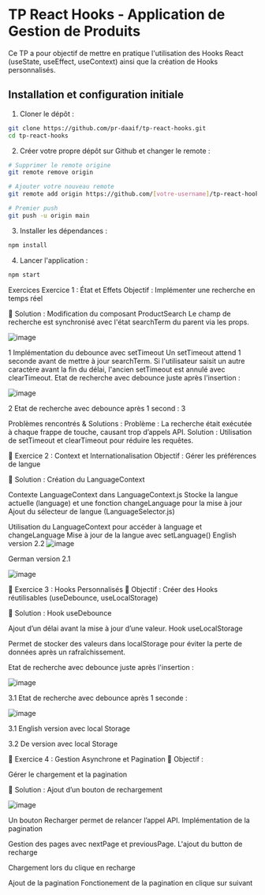 # TP React Hooks - Application de Gestion de Produits

Ce TP a pour objectif de mettre en pratique l'utilisation des Hooks React (useState, useEffect, useContext) ainsi que la création de Hooks personnalisés.

## Installation et configuration initiale

1. Cloner le dépôt :
```bash
git clone https://github.com/pr-daaif/tp-react-hooks.git
cd tp-react-hooks
```

2. Créer votre propre dépôt sur Github et changer le remote :
```bash
# Supprimer le remote origine
git remote remove origin

# Ajouter votre nouveau remote
git remote add origin https://github.com/[votre-username]/tp-react-hooks.git

# Premier push
git push -u origin main
```

3. Installer les dépendances :
```bash
npm install
```

4. Lancer l'application :
```bash
npm start
```

Exercices
Exercice 1 : État et Effets
Objectif :
Implémenter une recherche en temps réel

🔹 Solution :
Modification du composant ProductSearch
Le champ de recherche est synchronisé avec l'état searchTerm du parent via les props.

![image](https://github.com/user-attachments/assets/d46013cf-6ea9-4472-8b96-cce8496c85d8)

1
Implémentation du debounce avec setTimeout
Un setTimeout attend 1 seconde avant de mettre à jour searchTerm.
Si l'utilisateur saisit un autre caractère avant la fin du délai, l'ancien setTimeout est annulé avec clearTimeout.
Etat de recherche avec debounce juste après l'insertion :

![image](https://github.com/user-attachments/assets/ab1d0de9-3a9b-4ea1-806c-dc19ba9c4329)



2 Etat de recherche avec debounce après 1 second : 3

Problèmes rencontrés & Solutions :
Problème : La recherche était exécutée à chaque frappe de touche, causant trop d’appels API.
Solution : Utilisation de setTimeout et clearTimeout pour réduire les requêtes.

🿳️ Exercice 2 : Context et Internationalisation
Objectif :
Gérer les préférences de langue

🔹 Solution :
Création du LanguageContext

Contexte LanguageContext dans LanguageContext.js
Stocke la langue actuelle (language) et une fonction changeLanguage pour la mise à jour
Ajout du sélecteur de langue (LanguageSelector.js)

Utilisation du LanguageContext pour accéder à language et changeLanguage
Mise à jour de la langue avec setLanguage()
English version 2.2
![image](https://github.com/user-attachments/assets/2b55974d-40f4-4da1-a620-c4ed8a163df8)

German version 2.1


![image](https://github.com/user-attachments/assets/1b28bed6-f9a3-4e0e-b66a-e6987cc44079)


🿠 Exercice 3 : Hooks Personnalisés
🎯 Objectif :
Créer des Hooks réutilisables (useDebounce, useLocalStorage)

🔹 Solution :
Hook useDebounce

Ajout d’un délai avant la mise à jour d’une valeur.
Hook useLocalStorage

Permet de stocker des valeurs dans localStorage pour éviter la perte de données après un rafraîchissement.

Etat de recherche avec debounce juste après l'insertion :

![image](https://github.com/user-attachments/assets/d2aae6bc-0482-4aa2-8e19-18fc61ab5df1)

3.1 Etat de recherche avec debounce après 1 seconde : 

![image](https://github.com/user-attachments/assets/f7ef6d0f-441f-4a21-a793-c6e48d9fe83c)

3.1 English version avec local Storage

3.2 De version avec local Storage 

🿥 Exercice 4 : Gestion Asynchrone et Pagination
🎯 Objectif :

Gérer le chargement et la pagination

🔹 Solution :
Ajout d’un bouton de rechargement

![image](https://github.com/user-attachments/assets/07801eae-dce4-4440-b9ca-6be4e2cc4e99)


Un bouton Recharger permet de relancer l’appel API.
Implémentation de la pagination

Gestion des pages avec nextPage et previousPage.
L'ajout du button de recharge 

Chargement lors du clique en recharge 

Ajout de la pagination 
Fonctionement de la pagination en clique sur suivant 

